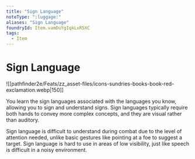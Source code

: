 ```yaml
---
title: "Sign Language"
noteType: ":luggage:"
aliases: "Sign Language"
foundryId: Item.vamDuYgIqkLxR5XC
tags:
  - Item
---
```


# Sign Language
![[pathfinder2e/Feats/zz_asset-files/icons-sundries-books-book-red-exclamation.webp|150]]

You learn the sign languages associated with the languages you know, allowing you to sign and understand signs. Sign languages typically require both hands to convey more complex concepts, and they are visual rather than auditory.

Sign language is difficult to understand during combat due to the level of attention needed, unlike basic gestures like pointing at a foe to suggest a target. Sign language is hard to use in areas of low visibility, just like speech is difficult in a noisy environment.
